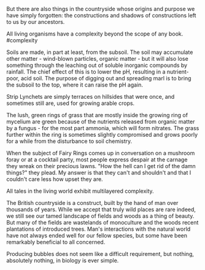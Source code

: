 
But there are also things in the countryside whose origins and purpose we have simply forgotten: the constructions and shadows of constructions left to us by our ancestors.

All living organisms have a complexity beyond the scope of any book.
#complexity 

Soils are made, in part at least, from the subsoil. The soil may accumulate other matter - wind-blown particles, organic matter - but it will also lose something through the leaching out of soluble inorganic compounds by rainfall. The chief effect of this is to lower the pH, resulting in a nutrient-poor, acid soil. The purpose of digging out and spreading marl is to bring the subsoil to the top, where it can raise the pH again.

Strip Lynchets are simply terraces on hillsides that were once, and sometimes still are, used for growing arable crops. 

The lush, green rings of grass that are mostly inside the growing ring of mycelium are green because of the nutrients released from organic matter by a fungus - for the most part ammonia, which will form nitrates. The grass further within the ring is sometimes slightly compromised and grows poorly for a while from the disturbance to soil chemistry.

When the subject of Fairy Rings comes up in conversation on a mushroom foray or at a cocktail party, most people express despair at the carnage they wreak on their precious lawns. "How the hell can I get rid of the damn things?" they plead. My answer is that they can't and shouldn't and that I couldn't care less how upset they are.

All tales in the living world exhibit multilayered complexity.

The British countryside is a construct, built by the hand of man over thousands of years. While we accept that truly wild places are rare indeed, we still see our tamed landscape of fields and woods as a thing of beauty. But many of the fields are wastelands of monoculture and the woods recent plantations of introduced trees. Man's interactions with the natural world have not always ended well for our fellow species, but some have been remarkably beneficial to all concerned.

Producing bubbles does not seem like a difficult requirement, but nothing, absolutely nothing, in biology is ever simple.